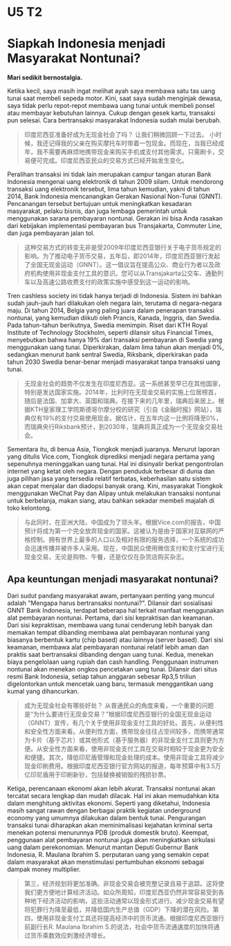 # U5 T2

# Siapkah Indonesia menjadi Masyarakat Nontunai?

**Mari sedikit bernostalgia.**

Ketika kecil, saya masih ingat melihat ayah saya membawa satu tas uang tunai saat membeli sepeda motor. Kini, saat saya sudah menginjak dewasa, saya tidak perlu repot-repot membawa uang tunai untuk membeli ponsel atau membayar kebutuhan lainnya. Cukup dengan gesek kartu, transaksi pun selesai. Cara bertransaksi masyarakat Indonesia sudah mulai berubah.

> 印度尼西亚准备好成为无现金社会了吗？
> 让我们稍微回顾一下过去。
> 小时候，我还记得我的父亲在购买摩托车时带着一包现金。而现在，当我已经成年，我不需要再麻烦地携带现金来购买手机或支付其他需求。只需刷卡，交易便可完成。印度尼西亚民众的交易方式已经开始发生变化。

Peralihan transaksi ini tidak lain merupakan campur tangan aturan Bank Indonesia mengenai uang elektronik di tahun 2009 silam. Untuk mendorong transaksi uang elektronik tersebut, lima tahun kemudian, yakni di tahun 2014, Bank Indonesia mencanangkan Gerakan Nasional Non-Tunai (GNNT). Pencanangan tersebut bertujuan untuk meningkatkan kesadaran masyarakat, pelaku bisnis, dan juga lembaga pemerintah untuk menggunakan sarana pembayaran nontunai. Gerakan ini bisa Anda rasakan dari kebijakan implementasi pembayaran bus Transjakarta, Commuter Line, dan juga pembayaran jalan tol.

> 这种交易方式的转变无非是受2009年印度尼西亚银行关于电子货币规定的影响。为了推动电子货币交易，五年后，即2014年，印度尼西亚银行发起了全国无现金运动（GNNT）。这一倡议旨在提高公众、商业行为者以及政府机构使用非现金支付工具的意识。您可以从Transjakarta公交车、通勤列车以及高速公路收费支付的政策实施中感受到这一运动的影响。

Tren cashless society ini tidak hanya terjadi di Indonesia. Sistem ini bahkan sudah jauh-jauh hari dilakukan oleh negara lain, terutama di negara-negara maju. Di tahun 2014, Belgia yang paling juara dalam penerapan transaksi nontunai, yang kemudian diikuti oleh Prancis, Kanada, Inggris, dan Swedia. Pada tahun-tahun berikutnya, Swedia memimpin. Riset dari KTH Royal Institute of Technology Stockholm, seperti dilansir situs Financial Times, menyebutkan bahwa hanya 19% dari transaksi pembayaran di Swedia yang menggunakan uang tunai. Diperkirakan, dalam lima tahun akan menjadi 0%, sedangkan menurut bank sentral Swedia, Riksbank, diperkirakan pada tahun 2030 Swedia benar-benar menjadi masyarakat tanpa transaksi uang tunai.

> 无现金社会的趋势不仅发生在印度尼西亚。这一系统甚至早已在其他国家，特别是发达国家实施。2014年，比利时在无现金交易的实施上位居榜首，随后是法国、加拿大、英国和瑞典。在接下来的几年里，瑞典后来居上。根据KTH皇家理工学院斯德哥尔摩分校的研究（引自《金融时报》网站），瑞典仅有19%的支付交易使用现金。据估计，在五年内这一比例将降至0%，而瑞典央行Riksbank预计，到2030年，瑞典将真正成为一个无现金交易社会。

Sementara itu, di benua Asia, Tiongkok menjadi juaranya. Menurut laporan yang ditulis Vice.com, Tiongkok diprediksi menjadi negara pertama yang sepenuhnya meninggalkan uang tunai. Hal ini disinyalir berkat pengontrolan internet yang ketat oleh negara. Dengan penduduk terbesar di dunia dan juga pilihan jasa yang tersedia relatif terbatas, keberhasilan satu sistem akan cepat menjalar dan diadopsi banyak orang. Kini, masyarakat Tiongkok menggunakan WeChat Pay dan Alipay untuk melakukan transaksi nontunai untuk berbelanja, makan siang, atau bahkan sekadar membeli majalah di toko kelontong.

> 与此同时，在亚洲大陆，中国成为了领头羊。根据Vice.com的报告，中国预计将成为第一个完全放弃现金的国家。这被认为是由于国家对互联网的严格控制。拥有世界上最多的人口以及相对有限的服务选择，一个系统的成功会迅速传播并被许多人采用。现在，中国民众使用微信支付和支付宝进行无现金交易，无论是购物、午餐，还是仅仅在杂货店购买杂志。

## Apa keuntungan menjadi masyarakat nontunai?

Dari sudut pandang masyarakat awam, pertanyaan penting yang muncul adalah "Mengapa harus bertransaksi nontunai?". Dilansir dari sosialisasi GNNT Bank Indonesia, terdapat beberapa hal terkait manfaat menggunakan alat pembayaran nontunai. Pertama, dari sisi kepraktisan dan keamanan. Dari sisi kepraktisan, membawa uang tunai cenderung lebih banyak dan memakan tempat dibanding membawa alat pembayaran nontunai yang biasanya berbentuk kartu (chip based) atau lainnya (server based). Dari sisi keamanan, membawa alat pembayaran nontunai relatif lebih aman dan praktis saat bertransaksi dibanding dengan uang tunai. Kedua, menekan biaya pengelolaan uang rupiah dan cash handling. Penggunaan instrumen nontunai akan menekan ongkos pencetakan uang tunai. Dilansir dari situs resmi Bank Indonesia, setiap tahun anggaran sebesar Rp3,5 triliun digelontorkan untuk mencetak uang baru, termasuk menggantikan uang kumal yang dihancurkan.

> 成为无现金社会有哪些好处？
> 从普通民众的角度来看，一个重要的问题是“为什么要进行无现金交易？”根据印度尼西亚银行的全国无现金运动（GNNT）宣传，有几个关于使用非现金支付工具的好处。首先，从便利性和安全性方面来看。从便利性方面，携带现金往往占空间较多，而携带通常为卡片（基于芯片）或其他形式（基于服务器）的非现金支付工具则更为方便。从安全性方面来看，使用非现金支付工具在交易时相较于现金更为安全和便捷。其次，降低印尼盾管理和现金处理的成本。使用非现金工具将减少现金印刷费用。根据印度尼西亚银行官方网站的报道，每年预算中有3.5万亿印尼盾用于印刷新钞，包括替换被销毁的残损钞票。

Ketiga, perencanaan ekonomi akan lebih akurat. Transaksi nontunai akan tercatat secara lengkap dan mudah dilacak. Hal ini akan memudahkan kita dalam menghitung aktivitas ekonomi. Seperti yang diketahui, Indonesia masih sangat rawan dengan berbagai praktik kegiatan underground economy yang umumnya dilakukan dalam bentuk tunai. Pengurangan transaksi tunai diharapkan akan meminimalisasi kejahatan kriminal serta menekan potensi menurunnya PDB (produk domestik bruto). Keempat, penggunaan alat pembayaran nontunai juga akan meningkatkan sirkulasi uang dalam perekonomian. Menurut mantan Deputi Gubernur Bank Indonesia, R. Maulana Ibrahim S. perputaran uang yang semakin cepat dalam masyarakat akan menstimulasi pertumbuhan ekonomi sebagai dampak money multiplier.

> 第三，经济规划将更加准确。非现金交易会被完整记录且易于追踪。这将使我们更方便地计算经济活动。如众所周知，印度尼西亚仍然非常容易受到各种地下经济活动的影响，这些活动通常以现金形式进行。减少现金交易有望将犯罪行为降至最低，并降低国内生产总值（GDP）下降的潜在风险。第四，使用非现金支付工具还将提高经济中的货币流通。根据印度尼西亚银行前副行长R. Maulana Ibrahim S.的说法，社会中货币流通速度的加快将通过货币乘数效应刺激经济增长。
